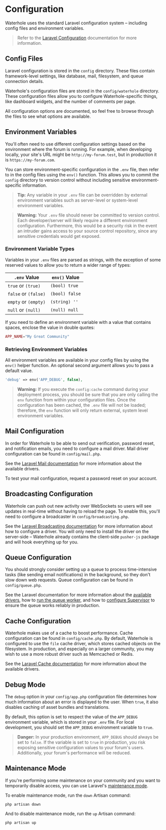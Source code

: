 # Configuration

Waterhole uses the standard Laravel configuration system – including config files and environment variables.

> Refer to the [Laravel Configuration](https://laravel.com/docs/10.x/configuration) documentation for more information.

## Config Files

Laravel configuration is stored in the `config` directory. These files contain framework-level settings, like database, mail, filesystem, and queue connection details.

Waterhole's configuration files are stored in the `config/waterhole` directory. These configuration files allow you to configure Waterhole-specific things, like dashboard widgets, and the number of comments per page.

All configuration options are documented, so feel free to browse through the files to see what options are available.

## Environment Variables

You'll often need to use different configuration settings based on the environment where the forum is running. For example, when developing locally, your site's URL might be `http://my-forum.test`, but in production it is `https://my-forum.com`.

You can store environment-specific configuration in the `.env` file, then refer to in the config files using the `env()` function. This allows you to commit the `config` directory to version control without including sensitive environment-specific information.

> **Tip:** Any variable in your `.env` file can be overridden by external environment variables such as server-level or system-level environment variables.

> **Warning:** Your `.env` file should never be committed to version control. Each developer/server will likely require a different environment configuration. Furthermore, this would be a security risk in the event an intruder gains access to your source control repository, since any sensitive credentials would get exposed.

### Environment Variable Types

Variables in your `.env` files are parsed as strings, with the exception of some reserved values to allow you to return a wider range of types:

| `.env` Value         | `env()` Value  |
| -------------------- | -------------- |
| `true` or `(true)`   | `(bool) true`  |
| `false` or `(false)` | `(bool) false` |
| `empty` or `(empty)` | `(string) ''`  |
| `null` or `(null)`   | `(null) null`  |

If you need to define an environment variable with a value that contains spaces, enclose the value in double quotes:

```php
APP_NAME="My Great Community"
```

### Retrieving Environment Variables

All environment variables are available in your config files by using the `env()` helper function. An optional second argument allows you to pass a default value.

```php
'debug' => env('APP_DEBUG', false),
```

> **Warning:** If you execute the `config:cache` command during your deployment process, you should be sure that you are only calling the `env` function from within your configuration files. Once the configuration has been cached, the `.env` file will not be loaded; therefore, the `env` function will only return external, system level environment variables.

## Mail Configuration

In order for Waterhole to be able to send out verification, password reset, and notification emails, you need to configure a mail driver. Mail driver configuration can be found in `config/mail.php`.

See the [Laravel Mail documentation](https://laravel.com/docs/10.x/mail#configuration) for more information about the available drivers.

To test your mail configuration, request a password reset on your account.

## Broadcasting Configuration

Waterhole can push out new activity over WebSockets so users will see updates in real-time without having to reload the page. To enable this, you'll need to configure a broadcaster in `config/broadcasting.php`.

See the [Laravel Broadcasting documentation](https://laravel.com/docs/10.x/broadcasting#pusher-channels) for more information about how to configure a driver. You will only need to install the driver on the server-side – Waterhole already contains the client-side `pusher-js` package and will hook everything up for you.

## Queue Configuration

You should strongly consider setting up a queue to process time-intensive tasks (like sending email notifications) in the background, so they don't slow down web requests. Queue configuration can be found in `config/queue.php`.

See the Laravel documentation for more information about the [available drivers](https://laravel.com/docs/10.x/queues#driver-prerequisites), how to [run the queue worker](https://laravel.com/docs/10.x/queues#running-the-queue-worker), and how to [configure Supervisor](https://laravel.com/docs/10.x/queues#supervisor-configuration) to ensure the queue works reliably in production.

## Cache Configuration

Waterhole makes use of a cache to boost performance. Cache configuration can be found in `config/cache.php`. By default, Waterhole is configured to use the `file` cache driver, which stores cached objects on the filesystem. In production, and especially on a larger community, you may wish to use a more robust driver such as Memcached or Redis.

See the [Laravel Cache documentation](https://laravel.com/docs/10.x/cache#configuration) for more information about the available drivers.

## Debug Mode

The `debug` option in your `config/app.php` configuration file determines how much information about an error is displayed to the user. When `true`, it also disables caching of asset bundles and translations.

By default, this option is set to respect the value of the `APP_DEBUG` environment variable, which is stored in your `.env` file. For local development, you should set the `APP_DEBUG` environment variable to `true`.

> **Danger:** In your production environment, `APP_DEBUG` should always be set to `false`. If the variable is set to `true` in production, you risk exposing sensitive configuration values to your forum's users. Additionally, your forum's performance will be reduced.

## Maintenance Mode

If you're performing some maintenance on your community and you want to temporarily disable access, you can use Laravel's [maintenance mode](https://laravel.com/docs/10.x/configuration#maintenance-mode).

To enable maintenance mode, run the `down` Artisan command:

```
php artisan down
```

And to disable maintenance mode, run the `up` Artisan command:

```
php artisan up
```
